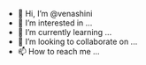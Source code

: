- 👋 Hi, I’m @venashini
- 👀 I’m interested in ...
- 🌱 I’m currently learning ...
- 💞️ I’m looking to collaborate on ...
- 📫 How to reach me ...

<!---
venashini/venashini is a ✨ special ✨ repository because its `README.md` (this file) appears on your GitHub profile.
You can click the Preview link to take a look at your changes.
--->

